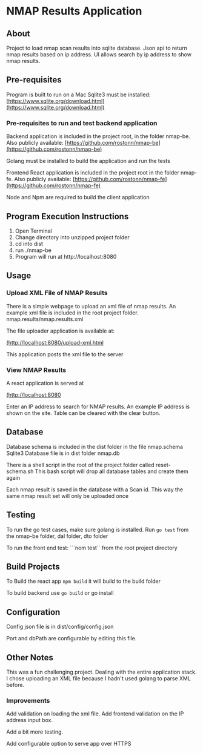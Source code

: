 # NMAP Results Application

## About

Project to load nmap scan results into sqlite database. Json api to return nmap results based on ip address. UI allows search by ip address to show nmap results.

## Pre-requisites

Program is built to run on a Mac
Sqlite3 must be installed: [https://www.sqlite.org/download.html](https://www.sqlite.org/download.html)

### Pre-requisites to run and test backend application

Backend application is included in the project root, in the folder nmap-be. Also publicly available: [https://github.com/rostonn/nmap-be](https://github.com/rostonn/nmap-be)

Golang must be installed to build the application and run the tests

Frontend React application is included in the project root in the folder nmap-fe. Also publicly available: [https://github.com/rostonn/nmap-fe](https://github.com/rostonn/nmap-fe)

Node and Npm are required to build the client application 

## Program Execution Instructions
 
1. Open Terminal
2. Change directory into unzipped project folder
3. cd into dist
4. run ./nmap-be
5. Program will run at http://localhost:8080

## Usage
### Upload XML File of NMAP Results

There is a simple webpage to upload an xml file of nmap results. An example xml file is included in the root project folder. nmap.results/nmap.results.xml

The file uploader application is available at:

[(http://localhost:8080/upload-xml.html](http://localhost:8080/upload-xml.html)

This application posts the xml file to the server 

### View NMAP Results

A react application is served at

[(http://localhost:8080](http://localhost:8080)

Enter an IP address to search for NMAP results. An example IP address is shown on the site. Table can be cleared with the clear button.

## Database

Database schema is included in the dist folder in the file nmap.schema
Sqlite3 Database file is in dist folder nmap.db

There is a shell script in the root of the project folder called reset-schema.sh
This bash script will drop all database tables and create them again

Each nmap result is saved in the database with a Scan id. This way the same nmap result set will only be uploaded once

## Testing

To run the go test cases, make sure golang is installed. Run ```go test``` from the nmap-be folder, dal folder, dto folder

To run the front end test: ```nom test`` from the root project directory

## Build Projects

To Build the react app ```npm build``` it will build to the build folder

To build backend use ```go build``` or go install

## Configuration

Config json file is in dist/config/config.json

Port and dbPath are configurable by editing this file.

## Other Notes

This was a fun challenging project. Dealing with the entire application stack. I chose uploading an XML file because I hadn't used golang to parse XML before.

### Improvements

Add validation on loading the xml file. Add frontend validation on the IP address input box.

Add a bit more testing.

Add configurable option to serve app over HTTPS




